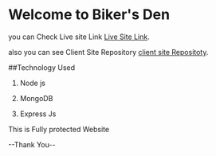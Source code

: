 # Welcome to Biker's Den

you can Check Live site Link [Live Site Link](https://biker-s-den.web.app/).

also you can see Client Site Repository [client site Repositoty](https://github.com/programming-hero-web-course-4/niche-website-client-side-Amubasshir).

##Technology Used

1. Node js

2. MongoDB

3. Express Js

This is Fully protected Website

--Thank You--
